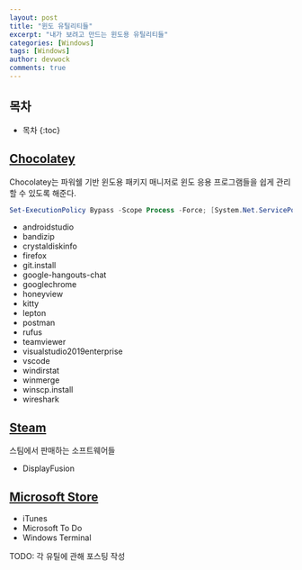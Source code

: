 ```yaml
---
layout: post
title: "윈도 유틸리티들"
excerpt: "내가 보려고 만드는 윈도용 유틸리티들"
categories: [Windows]
tags: [Windows]
author: devwock
comments: true
---
```


## 목차

* 목차
{:toc}

## [Chocolatey](https://chocolatey.org)

Chocolatey는 파워쉘 기반 윈도용 패키지 매니저로 윈도 응용 프로그램들을 쉽게 관리할 수 있도록 해준다.

```powershell
Set-ExecutionPolicy Bypass -Scope Process -Force; [System.Net.ServicePointManager]::SecurityProtocol = [System.Net.ServicePointManager]::SecurityProtocol -bor 3072; iex ((New-Object System.Net.WebClient).DownloadString('https://chocolatey.org/install.ps1'))
```

* androidstudio
* bandizip
* crystaldiskinfo
* firefox
* git.install
* google-hangouts-chat
* googlechrome
* honeyview
* kitty
* lepton
* postman
* rufus
* teamviewer
* visualstudio2019enterprise
* vscode
* windirstat
* winmerge
* winscp.install
* wireshark

## [Steam](https://store.steampowered.com)

스팀에서 판매하는 소프트웨어들

* DisplayFusion

## [Microsoft Store](https://www.microsoft.com/en-us/store/apps/windows)

* iTunes
* Microsoft To Do
* Windows Terminal

TODO: 각 유틸에 관해 포스팅 작성
